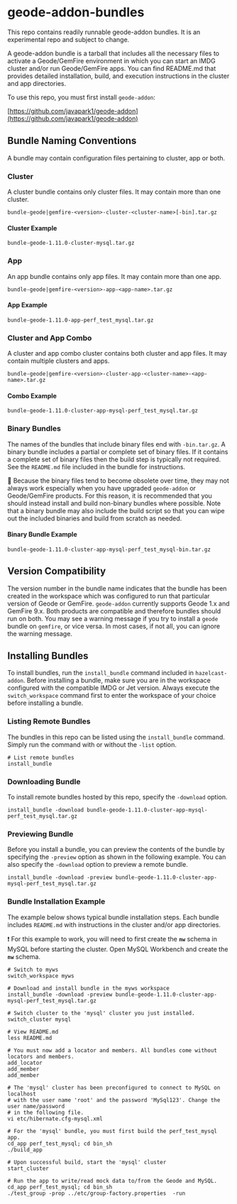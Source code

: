 # geode-addon-bundles

This repo contains readily runnable geode-addon bundles. It is an experimental repo and subject to change.

A geode-addon bundle is a tarball that includes all the necessary files to activate a Geode/GemFire environment in which you can start an IMDG cluster and/or run Geode/GemFire apps. You can find README.md that provides detailed installation, build, and execution instructions in the cluster and app directories.

To use this repo, you must first install `geode-addon`:

[https://github.com/javapark1/geode-addon](https://github.com/javapark1/geode-addon)

## Bundle Naming Conventions

A bundle may contain configuration files pertaining to cluster, app or both. 

### Cluster

A cluster bundle contains only cluster files. It may contain more than one cluster.

```console
bundle-geode|gemfire-<version>-cluster-<cluster-name>[-bin].tar.gz
```
#### Cluster Example

```console
bundle-geode-1.11.0-cluster-mysql.tar.gz
```

### App

An app bundle contains only app files. It may contain more than one app.

```console
bundle-geode|gemfire-<version>-app-<app-name>.tar.gz
```

#### App Example

```console
bundle-geode-1.11.0-app-perf_test_mysql.tar.gz
```

### Cluster and App Combo

A cluster and app combo cluster contains both cluster and app files. It may contain multiple clusters and apps.

```console
bundle-geode|gemfire-<version>-cluster-app-<cluster-name>-<app-name>.tar.gz
``` 

#### Combo Example

```console
bundle-geode-1.11.0-cluster-app-mysql-perf_test_mysql.tar.gz
```

### Binary Bundles

The names of the bundles that include binary files end with `-bin.tar.gz`. A binary bundle includes a partial or complete set of binary files. If it contains a complete set of binary files then the build step is typically not required. See the `README.md` file included in the bundle for instructions.

:pushpin: Because the binary files tend to become obsolete over time, they may not always work especially when you have upgraded `geode-addon` or Geode/GemFire products. For this reason, it is recommended that you should instead install and build non-binary bundles where possible. Note that a binary bundle may also include the build script so that you can wipe out the included binaries and build from scratch as needed.

#### Binary Bundle Example

```console
bundle-geode-1.11.0-cluster-app-mysql-perf_test_mysql-bin.tar.gz
```

## Version Compatibility

The version number in the bundle name indicates that the bundle has been created in the workspace which was configured to run that particular version of Geode or GemFire. `geode-addon` currently supports Geode 1.x and GemFire 9.x. Both products are compatible and therefore bundles should run on both. You may see a warning message if you try to install a `geode` bundle on `gemfire`, or vice versa. In most cases, if not all, you can ignore the warning message.

## Installing Bundles

To install bundles, run the `install_bundle` command included in `hazelcast-addon`. Before installing a bundle, make sure you are in the workspace configured with the compatible IMDG or Jet version. Always execute the `switch_workspace` command first to enter the workspace of your choice before installing a bundle.

### Listing Remote Bundles

The bundles in this repo can be listed using the `install_bundle` command. Simply run the command with or without the `-list` option.

```console
# List remote bundles
install_bundle
```

### Downloading Bundle

To install remote bundles hosted by this repo, specify the `-download` option.

```console
install_bundle -download bundle-geode-1.11.0-cluster-app-mysql-perf_test_mysql.tar.gz
```

### Previewing Bundle

Before you install a bundle, you can preview the contents of the bundle by specifying the `-preview` option as shown in the following example. You can also specify the `-download` option to preview a remote bundle.

```console
install_bundle -download -preview bundle-geode-1.11.0-cluster-app-mysql-perf_test_mysql.tar.gz
```

### Bundle Installation Example

The example below shows typical bundle installation steps. Each bundle includes `README.md` with instructions in the cluster and/or app directories.

:exclamation: For this example to work, you will need to first create the **`nw`** schema in MySQL before starting the cluster. Open MySQL Workbench and create the **`nw`** schema.

```console
# Switch to myws
switch_workspace myws

# Download and install bundle in the myws workspace
install_bundle -download -preview bundle-geode-1.11.0-cluster-app-mysql-perf_test_mysql.tar.gz

# Switch cluster to the 'mysql' cluster you just installed.
switch_cluster mysql

# View README.md
less README.md

# You must now add a locator and members. All bundles come without locators and members.
add_locator
add_member
add_member

# The 'mysql' cluster has been preconfigured to connect to MySQL on localhost
# with the user name 'root' and the password 'MySql123'. Change the user name/password
# in the following file.
vi etc/hibernate.cfg-mysql.xml

# For the 'mysql' bundle, you must first build the perf_test_mysql app.
cd_app perf_test_mysql; cd bin_sh
./build_app

# Upon successful build, start the 'mysql' cluster
start_cluster

# Run the app to write/read mock data to/from the Geode and MySQL.
cd_app perf_test_mysql; cd bin_sh
./test_group -prop ../etc/group-factory.properties  -run

